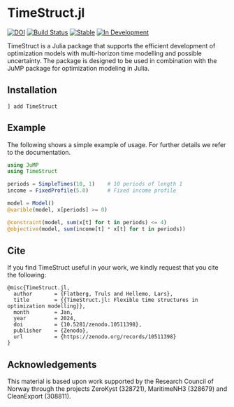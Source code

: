 # TimeStruct.jl
[![DOI](https://zenodo.org/badge/DOI/10.5281/zenodo.10511398.svg)](https://doi.org/10.5281/zenodo.10511398)
[![Build Status](https://github.com/sintefore/TimeStruct.jl/workflows/CI/badge.svg)](https://github.com/sintefore/TimeStruct.jl/actions?query=workflow%3ACI)
[![Stable](https://img.shields.io/badge/docs-stable-blue.svg)](https://sintefore.github.io/TimeStruct.jl/stable/)
[![In Development](https://img.shields.io/badge/docs-dev-blue.svg)](https://sintefore.github.io/TimeStruct.jl/dev/)

TimeStruct is a Julia package that supports the efficient development of optimization models with multi-horizon time modelling and possible uncertainty. 
The package is designed to be used in combination with the JuMP package for optimization modeling in Julia.

## Installation

```
] add TimeStruct
```

## Example

The following shows a simple example of usage. For further details we refer to the documentation. 

```julia 
using JuMP
using TimeStruct

periods = SimpleTimes(10, 1)    # 10 periods of length 1
income = FixedProfile(5.0)      # Fixed income profile 

model = Model()
@varible(model, x[periods] >= 0)

@constraint(model, sum(x[t] for t in periods) <= 4)
@objective(model, sum(income[t] * x[t] for t in periods))
```

## Cite
If you find TimeStruct useful in your work, we kindly request that you cite the
following:
```
@misc{TimeStruct.jl,
  author       = {Flatberg, Truls and Hellemo, Lars},
  title        = {{TimeStruct.jl: Flexible time structures in optimization modelling}},
  month        = Jan,
  year         = 2024,
  doi          = {10.5281/zenodo.10511398},
  publisher    = {Zenodo},
  url          = {https://zenodo.org/records/10511398}
}
```


## Acknowledgements

This material is based upon work supported by the Research Council of Norway through the projects ZeroKyst (328721), MaritimeNH3 (328679) and CleanExport (308811).


